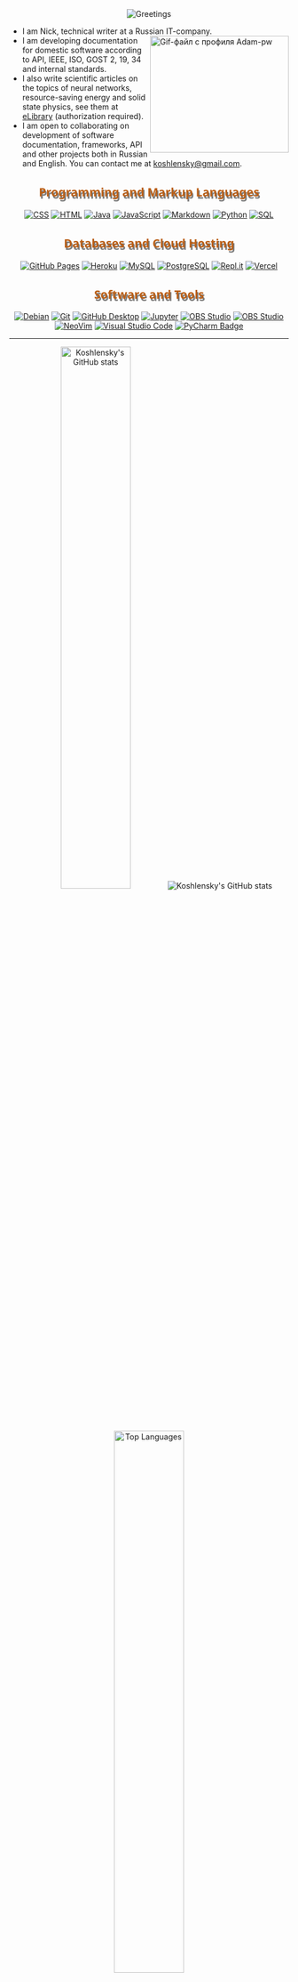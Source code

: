 <!-- Приветствие -->

<div style="display: flex; justify-content: center;">
  <img src="https://readme-typing-svg.herokuapp.com?font=Orbitron&size=40&color=%23BA5F17&height=67&duration=3000&center=true&lines=%F0%9F%85%B6%F0%9F%86%81%F0%9F%85%B4%F0%9F%85%B4%F0%9F%86%83%F0%9F%85%B8%F0%9F%85%BD%F0%9F%85%B6%F0%9F%86%82" alt="Greetings">
</div>

* I am Nick, technical writer at a Russian IT-company. <br>
  <img align='right' src="https://github.com/Adam-pw/Adam-pw/blob/main/animation_500_kxa883sd.gif" alt="Gif-файл с профиля Adam-pw" width="250" height="210">
* I am developing documentation for domestic software according to API, IEEE, ISO, GOST 2, 19, 34 and internal standards.  
* I also write scientific articles on the topics of neural networks, resource-saving energy and solid state physics, see them at [eLibrary](http://www.elibrary.ru/author_profile.asp?id=1103709) (authorization required).
* I am open to collaborating on development of software documentation, frameworks, API and other projects both in Russian and English. You can contact me at [koshlensky@gmail.com](mailto:koshlensky@gmail.com).

<!-- Первая секция "Programming and Markup Languages" -->

<h2 style="font-family: 'Segoe UI', Tahoma, Geneva, Verdana, sans-serif; color: #BA5F17; text-shadow: 2px 4px rgba(0, 0, 0, 0.5); text-align: center;">Programming and Markup Languages</h2>

<p style="text-align: center;">
  <a href="#"><img alt="CSS" src="https://img.shields.io/badge/CSS3-1572B6?logo=css3&logoColor=fff&style=flat"></a>
  <a href="#"><img alt="HTML" src="https://img.shields.io/badge/HTML5-E34F26?logo=html5&logoColor=fff&style=flat"></a>
  <a href="https://www.java.com/"><img alt="Java" src="https://custom-icon-badges.demolab.com/badge/Java-007396.svg?logo=java&logoColor=white"></a>
  <a href="https://www.javascript.com/"><img alt="JavaScript" src="https://img.shields.io/badge/JavaScript-F7DF1E?logo=javascript&logoColor=000&style=flat"></a>
  <a href="https://www.markdownguide.org/"><img alt="Markdown" src="https://img.shields.io/badge/Markdown-000?logo=markdown&logoColor=fff&style=flat"></a>
  <a href="https://www.python.org/"><img alt="Python" src="https://img.shields.io/badge/Python-3776AB?logo=python&logoColor=fff&style=flat"></a>
  <a href="#"><img alt="SQL" src="https://custom-icon-badges.demolab.com/badge/SQL-025E8C.svg?logo=database&logoColor=white"></a>
</p>

<!-- Вторая секция "Databases and Cloud Hosting" -->

<h2 style="font-family: 'Segoe UI', Tahoma, Geneva, Verdana, sans-serif; color: #BA5F17; text-shadow: 2px 4px rgba(0, 0, 0, 0.5); text-align: center;">Databases and Cloud Hosting</h2>

<p style="text-align: center;">
  <a href="#"><img alt="GitHub Pages" src="https://img.shields.io/badge/GitHub%20Pages-327FC7.svg?logo=github&logoColor=white"></a>
  <a href="#"><img alt="Heroku" src="https://img.shields.io/badge/Heroku-430098?logo=heroku&logoColor=fff&style=flat"></a>
  <a href="#"><img alt="MySQL" src="https://img.shields.io/badge/MySQL-4479A1?logo=mysql&logoColor=fff&style=flat"></a>
  <a href="#"><img alt="PostgreSQL" src="https://img.shields.io/badge/PostgreSQL-4169E1?logo=postgresql&logoColor=fff&style=flat"></a>
  <a href="#"><img alt="Repl.it" src="https://img.shields.io/badge/Repl.it-0D101E.svg?logo=Replit&logoColor=white"></a>
  <a href="#"><img alt="Vercel" src="https://img.shields.io/badge/Vercel-000?logo=vercel&logoColor=fff&style=flat"></a>
</p>

<!-- Третья секция "Software and Tools" -->

<h2 style="font-family: 'Segoe UI', Tahoma, Geneva, Verdana, sans-serif; color: #BA5F17; text-shadow: 2px 4px rgba(0, 0, 0, 0.5); text-align: center;">Software and Tools</h2>

<p style="text-align: center;">
  <a href="#"><img alt="Debian" src="https://img.shields.io/badge/Debian-A81D33?logo=debian&logoColor=fff&style=flat"></a>
  <a href="#"><img alt="Git" src="https://img.shields.io/badge/Git-F05033.svg?logo=git&logoColor=white"></a>
  <a href="#"><img alt="GitHub Desktop" src="https://img.shields.io/badge/GitHub%20Desktop-8034A9.svg?logo=github&logoColor=white"></a>
  <a href="#"><img alt="Jupyter" src="https://img.shields.io/badge/Jupyter-F37626.svg?logo=Jupyter&logoColor=white"></a>
  <a href="#"><img alt="OBS Studio" src="https://img.shields.io/badge/OBS%20Studio-302E31?logo=obsstudio&logoColor=fff&style=flat"></a>
  <a href="#"><img alt="OBS Studio" src="https://img.shields.io/badge/Telegram-26A5E4?logo=telegram&logoColor=fff&style=flat"></a>
  <a href="#"><img alt="NeoVim" src="https://img.shields.io/badge/Neovim-57A143?logo=neovim&logoColor=fff&style=flat"></a>
  <a href="#"><img alt="Visual Studio Code" src="https://img.shields.io/badge/Visual%20Studio%20Code-0078d7.svg?logo=visual-studio-code&logoColor=white"></a>
  <a href="#"><img src="https://img.shields.io/badge/PyCharm-000?logo=pycharm&logoColor=fff&style=flat" alt="PyCharm Badge"></a>
</p>

---

<div style="text-align: center;">
  <img height="50%" width="auto" src="https://github-readme-stats.vercel.app/api?username=Koshlensky&show_icons=true&count_private=true&theme=darcula&hide_border=true&hide=issues,contribs&bg_color=00000000" alt="Koshlensky's GitHub stats">

 <img src="https://github-readme-streak-stats.herokuapp.com?user=Koshlensky&theme=darcula&hide_border=true&background=FFFFFF00" alt="Koshlensky's GitHub stats">

  <img height="50%" width="auto" src="https://github-readme-stats.vercel.app/api/top-langs/?username=Koshlensky&layout=compact&hide_border=true&theme=darcula&bg_color=00000000&langs_count=6&hide=jupyter%20notebook,tex,css,php" alt="Top Languages">
</div>

<h2 style="font-family: 'Segoe UI'; color: #BA5F17; font-weight: normal; text-align: center; font-size: 150%;">Visitors</h2>

<div style="text-align: center;">
  <p
     style="mix-blend-mode: difference;">
    <img src="https://profile-counter.glitch.me/{Koshlensky}/count.svg" alt="Koshlensky">
  </p>
</div>

<div style="text-align: center;">
  <a href="https://github.com/Koshlensky">
    <img src="https://readme-typing-svg.herokuapp.com/?lines=3,+2,+1+-+Let's+Jam!&center=true&color=BA5F17" alt="Typing SVG">
  </a>
</div>

<div style="text-align: center;">
  <a 
    href="https://github.com/vibrantfix#gh-dark-mode-only">
    <img src="https://capsule-render.vercel.app/api?section=footer&type=waving&color=0:243694,50:264778,100:427786" alt="Header" style="width: 100%; transform: scaleX(-1);">
  </a>
</div>